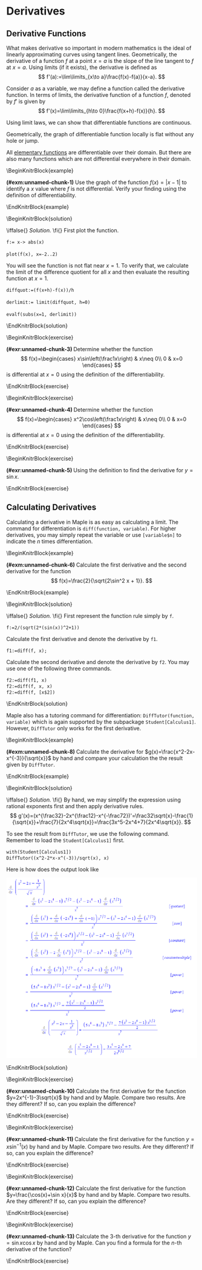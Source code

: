 # Derivatives

## Derivative Functions

What makes derivative so important in modern mathematics is the ideal of linearly approximating curves using tangent lines. Geometrically, the derivative of a function $f$ at a point $x=a$ is the slope of the line tangent to $f$ at $x=a$. Using limits (if it exists), the derivative is defined as
$$
f'(a):=\lim\limits_{x\to a}\frac{f(x)-f(a)}{x-a}.
$$

Consider $a$ as a variable, we may define a function called the derivative function. In terms of limits, the derivative function of a function $f$, denoted by $f'$ is given by
$$
f'(x)=\lim\limits_{h\to 0}\frac{f(x+h)-f(x)}{h}.
$$

Using limit laws, we can show that differentiable functions are continuous.

Geometrically, the graph of differentiable function locally is flat without any hole or jump.

All [elementary functions](https://en.wikipedia.org/wiki/Elementary_function) are differentiable over their domain. But there are also many functions which are not differential everywhere in their domain.

\BeginKnitrBlock{example}<div class="example"><span class="example" id="exm:unnamed-chunk-1"><strong>(\#exm:unnamed-chunk-1) </strong></span>
Use the graph of the function $f(x)=|x-1|$ to identify a $x$ value where $f$ is not differential. Verify your finding using the definition of differentiability.
</div>\EndKnitrBlock{example}

\BeginKnitrBlock{solution}<div class="solution">\iffalse{} <span class="solution"><em>Solution. </em></span>  \fi{}
First plot the function.

    f:= x-> abs(x)

    plot(f(x), x=-2..2)

You will see the function is not flat near $x=1$. To verify that, we calculate the limit of the difference quotient for all $x$ and then evaluate the resulting function at $x=1$.

    diffquot:=(f(x+h)-f(x))/h

    derlimit:= limit(diffquot, h=0)

    evalf(subs(x=1, derlimit))
</div>\EndKnitrBlock{solution}

\BeginKnitrBlock{exercise}<div class="exercise"><span class="exercise" id="exr:unnamed-chunk-3"><strong>(\#exr:unnamed-chunk-3) </strong></span>
Determine whether the function
$$
f(x)=\begin{cases}
x\sin\left(\frac1x\right) & x\neq 0\\
0 & x=0
\end{cases}
$$
is differential at $x=0$ using the definition of the differentiability.
</div>\EndKnitrBlock{exercise}

\BeginKnitrBlock{exercise}<div class="exercise"><span class="exercise" id="exr:unnamed-chunk-4"><strong>(\#exr:unnamed-chunk-4) </strong></span>
Determine whether the function
$$
f(x)=\begin{cases}
x^2\cos\left(\frac1x\right) & x\neq 0\\
0 & x=0
\end{cases}
$$
is differential at $x=0$ using the definition of the differentiability.
</div>\EndKnitrBlock{exercise}

\BeginKnitrBlock{exercise}<div class="exercise"><span class="exercise" id="exr:unnamed-chunk-5"><strong>(\#exr:unnamed-chunk-5) </strong></span>
Using the definition to find the derivative for $y=\sin x$.
</div>\EndKnitrBlock{exercise}

## Calculating Derivatives

Calculating a derivative in Maple is as easy as calculating a limit. The command for differentiation is `diff(function, variable)`. For higher derivatives, you may simply repeat the variable or use `[variable$n]` to indicate the $n$ times differentiation.

\BeginKnitrBlock{example}<div class="example"><span class="example" id="exm:unnamed-chunk-6"><strong>(\#exm:unnamed-chunk-6) </strong></span>
Calculate the first derivative and the second derivative for the function
$$
f(x)=\frac{2}{\sqrt{2\sin^2 x + 1}}.
$$
</div>\EndKnitrBlock{example}

\BeginKnitrBlock{solution}<div class="solution">\iffalse{} <span class="solution"><em>Solution. </em></span>  \fi{}
First represent the function rule simply by `f`.

    f:=2/(sqrt(2*(sin(x))^2+1))

Calculate the first derivative and denote the derivative by `f1`.

    f1:=diff(f, x);

Calculate the second derivative and denote the derivative by `f2`. You may use one of the following three commands.

    f2:=diff(f1, x)
    f2:=diff(f, x, x)
    f2:=diff(f, [x$2])
</div>\EndKnitrBlock{solution}

Maple also has a tutoring command for differentiation: `DiffTutor(function, variable)` which is again supported by the subpackage `Student[Calculus1]`. However, `DiffTutor` only works for the first derivative.

\BeginKnitrBlock{example}<div class="example"><span class="example" id="exm:unnamed-chunk-8"><strong>(\#exm:unnamed-chunk-8) </strong></span>
Calculate the derivative for $g(x)=\frac{x^2-2x-x^{-3}}{\sqrt{x}}$ by hand and compare your calculation the the result given by `DiffTutor`.
</div>\EndKnitrBlock{example}

\BeginKnitrBlock{solution}<div class="solution">\iffalse{} <span class="solution"><em>Solution. </em></span>  \fi{}
By hand, we may simplify the expression using rational exponents first and then apply derivative rules.
$$
g'(x)=(x^{\frac32}-2x^{\frac12}-x^{-\frac72})'=\frac32\sqrt{x}-\frac{1}{\sqrt{x}}+\frac{7}{2x^4\sqrt{x}}=\frac{3x^5-2x^4+7}{2x^4\sqrt{x}}.
$$

To see the result from `DiffTutor`, we use the following command. Remember to load the `Student[Calculus1]` first.

    with(Student[Calculus1])
    DiffTutor((x^2-2*x-x^(-3))/sqrt(x), x)

Here is how does the output look like

![The derivative of a function obtained by the DiffTutor command](figs/DiffTutor-Example.png)
</div>\EndKnitrBlock{solution}

\BeginKnitrBlock{exercise}<div class="exercise"><span class="exercise" id="exr:unnamed-chunk-10"><strong>(\#exr:unnamed-chunk-10) </strong></span>
Calculate the first derivative for the function $y=2x^{-1}-3\sqrt{x}$ by hand and by Maple. Compare two results. Are they different? If so, can you explain the difference?
</div>\EndKnitrBlock{exercise}

\BeginKnitrBlock{exercise}<div class="exercise"><span class="exercise" id="exr:unnamed-chunk-11"><strong>(\#exr:unnamed-chunk-11) </strong></span>
Calculate the first derivative for the function $y=x\sin^{-1}(x)$ by hand and by Maple. Compare two results. Are they different? If so, can you explain the difference?
</div>\EndKnitrBlock{exercise}

\BeginKnitrBlock{exercise}<div class="exercise"><span class="exercise" id="exr:unnamed-chunk-12"><strong>(\#exr:unnamed-chunk-12) </strong></span>
Calculate the first derivative for the function $y=\frac{\cos(x)+\sin x}{x}$ by hand and by Maple. Compare two results. Are they different? If so, can you explain the difference?
</div>\EndKnitrBlock{exercise}

\BeginKnitrBlock{exercise}<div class="exercise"><span class="exercise" id="exr:unnamed-chunk-13"><strong>(\#exr:unnamed-chunk-13) </strong></span>
Calculate the $3$-th derivative for the function $y=\sin x\cos x$ by hand and by Maple. Can you find a formula for the $n$-th derivative of the function?
</div>\EndKnitrBlock{exercise}
